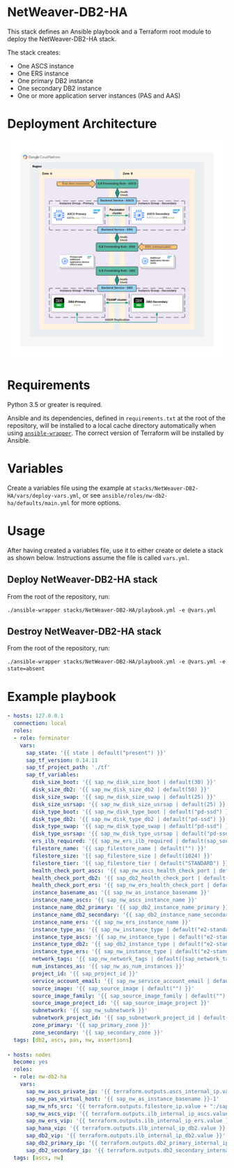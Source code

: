 # NetWeaver-DB2-HA

This stack defines an Ansible playbook and a Terraform root module to deploy the NetWeaver-DB2-HA stack.

The stack creates:

* One ASCS instance
* One ERS instance
* One primary DB2 instance
* One secondary DB2 instance
* One or more application server instances (PAS and AAS)

# Deployment Architecture

![NetWeaver-DB2-HA](./images/ha.png)

# Requirements

Python 3.5 or greater is required.

Ansible and its dependencies, defined in `requirements.txt` at the root of the repository, will be installed to a local cache directory automatically when using [`ansible-wrapper`](#usage). The correct version of Terraform will be installed by Ansible.

# Variables

Create a variables file using the example at `stacks/NetWeaver-DB2-HA/vars/deploy-vars.yml`, or see `ansible/roles/nw-db2-ha/defaults/main.yml` for more options.

# Usage

After having created a variables file, use it to either create or delete a stack as shown below. Instructions assume the file is called `vars.yml`.

## Deploy NetWeaver-DB2-HA stack

From the root of the repository, run:

```
./ansible-wrapper stacks/NetWeaver-DB2-HA/playbook.yml -e @vars.yml
```

## Destroy NetWeaver-DB2-HA stack

From the root of the repository, run:

```
./ansible-wrapper stacks/NetWeaver-DB2-HA/playbook.yml -e @vars.yml -e state=absent
```

# Example playbook

```yaml
- hosts: 127.0.0.1
  connection: local
  roles:
  - role: forminator
    vars:
      sap_state: '{{ state | default("present") }}'
      sap_tf_version: 0.14.11
      sap_tf_project_path: './tf'
      sap_tf_variables:
        disk_size_boot: '{{ sap_nw_disk_size_boot | default(30) }}'
        disk_size_db2: '{{ sap_nw_disk_size_db2 | default(50) }}'
        disk_size_swap: '{{ sap_nw_disk_size_swap | default(25) }}'
        disk_size_usrsap: '{{ sap_nw_disk_size_usrsap | default(25) }}'
        disk_type_boot: '{{ sap_nw_disk_type_boot | default("pd-ssd") }}'
        disk_type_db2: '{{ sap_nw_disk_type_db2 | default("pd-ssd") }}'
        disk_type_swap: '{{ sap_nw_disk_type_swap | default("pd-ssd") }}'
        disk_type_usrsap: '{{ sap_nw_disk_type_usrsap | default("pd-ssd") }}'
        ers_ilb_required: '{{ sap_nw_ers_ilb_required | default(sap_source_image_project == "suse-sap-cloud") }}'
        filestore_name: '{{ sap_filestore_name | default("") }}'
        filestore_size: '{{ sap_filestore_size | default(1024) }}'
        filestore_tier: '{{ sap_filestore_tier | default("STANDARD") }}'
        health_check_port_ascs: '{{ sap_nw_ascs_health_check_port | default(6666) }}'
        health_check_port_db2: '{{ sap_db2_health_check_port | default(6666) }}'
        health_check_port_ers: '{{ sap_nw_ers_health_check_port | default(6667) }}'
        instance_basename_as: '{{ sap_nw_as_instance_basename }}'
        instance_name_ascs: '{{ sap_nw_ascs_instance_name }}'
        instance_name_db2_primary: '{{ sap_db2_instance_name_primary }}'
        instance_name_db2_secondary: '{{ sap_db2_instance_name_secondary }}'
        instance_name_ers: '{{ sap_nw_ers_instance_name }}'
        instance_type_as: '{{ sap_nw_instance_type | default("e2-standard-8") }}'
        instance_type_ascs: '{{ sap_nw_instance_type | default("e2-standard-8") }}'
        instance_type_db2: '{{ sap_db2_instance_type | default("e2-standard-8") }}'
        instance_type_ers: '{{ sap_nw_instance_type | default("e2-standard-8") }}'
        network_tags: '{{ sap_nw_network_tags | default([sap_network_tag | default("sap-allow-all")]) }}'
        num_instances_as: '{{ sap_nw_as_num_instances }}'
        project_id: '{{ sap_project_id }}'
        service_account_email: '{{ sap_nw_service_account_email | default("{}@{}.iam.gserviceaccount.com".format(sap_nw_service_account_name | default("sap-common-sa"), sap_project_id)) }}'
        source_image: '{{ sap_source_image | default("") }}'
        source_image_family: '{{ sap_source_image_family | default("") }}'
        source_image_project_id: '{{ sap_source_image_project }}'
        subnetwork: '{{ sap_nw_subnetwork }}'
        subnetwork_project_id: '{{ sap_subnetwork_project_id | default("") }}'
        zone_primary: '{{ sap_primary_zone }}'
        zone_secondary: '{{ sap_secondary_zone }}'
  tags: [db2, ascs, pas, nw, assertions]

- hosts: nodes
  become: yes
  roles:
  - role: nw-db2-ha
    vars:
      sap_nw_ascs_private_ip: '{{ terraform.outputs.ascs_internal_ip.value }}'
      sap_nw_pas_virtual_host: '{{ sap_nw_as_instance_basename }}-1'
      sap_nw_nfs_src: '{{ terraform.outputs.filestore_ip.value + ":/sap" if sap_filestore_name | default("") != "" else sap_nw_nfs_src | default("") }}'
      sap_nw_ascs_vip: '{{ terraform.outputs.ilb_internal_ip_ascs.value }}'
      sap_nw_ers_vip: '{{ terraform.outputs.ilb_internal_ip_ers.value }}'
      sap_hana_vip: '{{ terraform.outputs.ilb_internal_ip_db2.value }}'
      sap_db2_vip: '{{ terraform.outputs.ilb_internal_ip_db2.value }}'
      sap_db2_primary_ip: '{{ terraform.outputs.db2_primary_internal_ip.value }}'
      sap_db2_secondary_ip: '{{ terraform.outputs.db2_secondary_internal_ip.value }}'
  tags: [ascs, nw]
```
